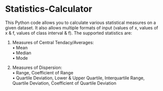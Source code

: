 # Statistics-Calculator

This Python code allows you to calculate various statistical measures on a given dataset. It also allows multiple formats of input (values of x, values of x & f, values of class interval & f). The supported statistics are: <br />

1. Measures of Central Tendacy/Averages: <br />
• Mean <br />
• Median <br />
• Mode <br />

2. Measures of Dispersion: <br />
• Range, Coefficient of Range <br />
• Quartile Deviation, Lower & Upper Quartile, Interquartile Range, Quartile Deviation, Coefficient of Quartile Deviation <br />
